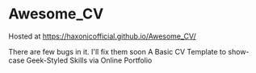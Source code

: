 # Awesome_CV

Hosted at https://haxonicofficial.github.io/Awesome_CV/

There are few bugs in it. I'll fix them soon
A Basic CV Template to show-case Geek-Styled Skills via Online Portfolio
